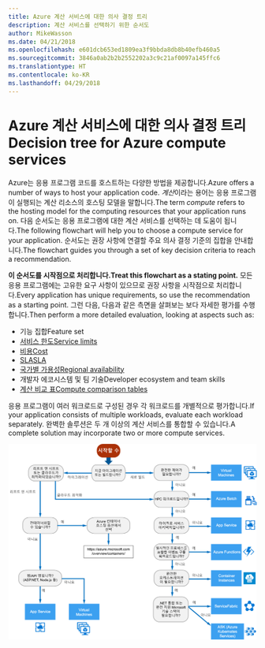 ```yaml
---
title: Azure 계산 서비스에 대한 의사 결정 트리
description: 계산 서비스를 선택하기 위한 순서도
author: MikeWasson
ms.date: 04/21/2018
ms.openlocfilehash: e601dcb653ed1809ea3f9bbda8db8b40efb460a5
ms.sourcegitcommit: 3846a0ab2b2b2552202a3c9c21af0097a145ffc6
ms.translationtype: HT
ms.contentlocale: ko-KR
ms.lasthandoff: 04/29/2018
---
```

# <a name="decision-tree-for-azure-compute-services"></a><span data-ttu-id="ed955-103">Azure 계산 서비스에 대한 의사 결정 트리</span><span class="sxs-lookup"><span data-stu-id="ed955-103">Decision tree for Azure compute services</span></span>

<span data-ttu-id="ed955-104">Azure는 응용 프로그램 코드를 호스트하는 다양한 방법을 제공합니다.</span><span class="sxs-lookup"><span data-stu-id="ed955-104">Azure offers a number of ways to host your application code.</span></span> <span data-ttu-id="ed955-105">*계산*이라는 용어는 응용 프로그램이 실행되는 계산 리소스의 호스팅 모델을 말합니다.</span><span class="sxs-lookup"><span data-stu-id="ed955-105">The term *compute* refers to the hosting model for the computing resources that your application runs on.</span></span> <span data-ttu-id="ed955-106">다음 순서도는 응용 프로그램에 대한 계산 서비스를 선택하는 데 도움이 됩니다.</span><span class="sxs-lookup"><span data-stu-id="ed955-106">The following flowchart will help you to choose a compute service for your application.</span></span> <span data-ttu-id="ed955-107">순서도는 권장 사항에 연결할 주요 의사 결정 기준의 집합을 안내합니다.</span><span class="sxs-lookup"><span data-stu-id="ed955-107">The flowchart guides you through a set of key decision criteria to reach a recommendation.</span></span> 

<span data-ttu-id="ed955-108">**이 순서도를 시작점으로 처리합니다.**</span><span class="sxs-lookup"><span data-stu-id="ed955-108">**Treat this flowchart as a stating point.**</span></span> <span data-ttu-id="ed955-109">모든 응용 프로그램에는 고유한 요구 사항이 있으므로 권장 사항을 시작점으로 처리합니다.</span><span class="sxs-lookup"><span data-stu-id="ed955-109">Every application has unique requirements, so use the recommendation as a starting point.</span></span> <span data-ttu-id="ed955-110">그런 다음, 다음과 같은 측면을 살펴보는 보다 자세한 평가를 수행합니다.</span><span class="sxs-lookup"><span data-stu-id="ed955-110">Then perform a more detailed evaluation, looking at aspects such as:</span></span>
 
- <span data-ttu-id="ed955-111">기능 집합</span><span class="sxs-lookup"><span data-stu-id="ed955-111">Feature set</span></span>
- [<span data-ttu-id="ed955-112">서비스 한도</span><span class="sxs-lookup"><span data-stu-id="ed955-112">Service limits</span></span>](/azure/azure-subscription-service-limits)
- [<span data-ttu-id="ed955-113">비용</span><span class="sxs-lookup"><span data-stu-id="ed955-113">Cost</span></span>](https://azure.microsoft.com/pricing/)
- [<span data-ttu-id="ed955-114">SLA</span><span class="sxs-lookup"><span data-stu-id="ed955-114">SLA</span></span>](https://azure.microsoft.com/support/legal/sla/)
- [<span data-ttu-id="ed955-115">국가별 가용성</span><span class="sxs-lookup"><span data-stu-id="ed955-115">Regional availability</span></span>](https://azure.microsoft.com/global-infrastructure/services/)
- <span data-ttu-id="ed955-116">개발자 에코시스템 및 팀 기술</span><span class="sxs-lookup"><span data-stu-id="ed955-116">Developer ecosystem and team skills</span></span>
- [<span data-ttu-id="ed955-117">계산 비교 표</span><span class="sxs-lookup"><span data-stu-id="ed955-117">Compute comparison tables</span></span>](./compute-comparison.md)

<span data-ttu-id="ed955-118">응용 프로그램이 여러 워크로드로 구성된 경우 각 워크로드를 개별적으로 평가합니다.</span><span class="sxs-lookup"><span data-stu-id="ed955-118">If your application consists of multiple workloads, evaluate each workload separately.</span></span> <span data-ttu-id="ed955-119">완벽한 솔루션은 두 개 이상의 계산 서비스를 통합할 수 있습니다.</span><span class="sxs-lookup"><span data-stu-id="ed955-119">A complete solution may incorporate two or more compute services.</span></span>

![](../images/compute-decision-tree.svg)


